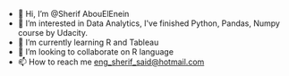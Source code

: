 - 👋 Hi, I’m @Sherif AbouElEnein
- 👀 I’m interested in Data Analytics, I've finished Python, Pandas, Numpy course by Udacity.
- 🌱 I’m currently learning R and Tableau
- 💞️ I’m looking to collaborate on R language
- 📫 How to reach me eng_sherif_said@hotmail.com

<!---
sherif-enein/sherif-enein is a ✨ special ✨ repository because its `README.md` (this file) appears on your GitHub profile.
You can click the Preview link to take a look at your changes.
--->
